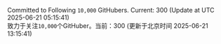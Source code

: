 Committed to Following `10,000` GitHubers. Current: <!-- FOLLOWING_COUNT -->300<!-- FOLLOWING_COUNT --> (Update at UTC <!-- LAST_UPDATED -->2025-06-21 05:15:41<!-- LAST_UPDATED -->)<br>
致力于关注`10,000`个GitHuber。当前：<!-- FOLLOWING_COUNT -->300<!-- FOLLOWING_COUNT --> (更新于北京时间 <!-- LAST_UPDATED_CST -->2025-06-21 13:15:41<!-- LAST_UPDATED_CST -->)
